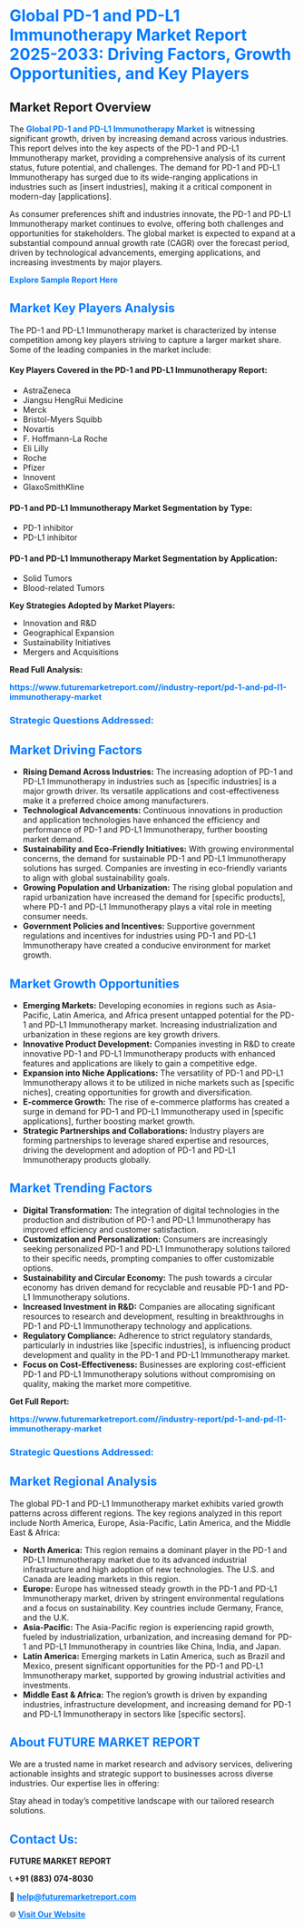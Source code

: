 <h1 style="color: #007BFF;">Global PD-1 and PD-L1 Immunotherapy Market Report 2025-2033: Driving Factors, Growth Opportunities, and Key Players</h1>

<section id="overview">
<h2>Market Report Overview</h2>
<p>The <a href="https://www.futuremarketreport.com//industry-report/pd-1-and-pd-l1-immunotherapy-market" style="color: #007BFF; text-decoration: none;"><strong>Global PD-1 and PD-L1 Immunotherapy Market</strong></a> is witnessing significant growth, driven by increasing demand across various industries. This report delves into the key aspects of the PD-1 and PD-L1 Immunotherapy market, providing a comprehensive analysis of its current status, future potential, and challenges. The demand for PD-1 and PD-L1 Immunotherapy has surged due to its wide-ranging applications in industries such as [insert industries], making it a critical component in modern-day [applications].</p>
<p>As consumer preferences shift and industries innovate, the PD-1 and PD-L1 Immunotherapy market continues to evolve, offering both challenges and opportunities for stakeholders. The global market is expected to expand at a substantial compound annual growth rate (CAGR) over the forecast period, driven by technological advancements, emerging applications, and increasing investments by major players.</p>
</section>

<section id="overview">
<p><a href="https://www.futuremarketreport.com//request-sample/reportId=77377" style="color: #007BFF; text-decoration: none;"><strong>Explore Sample Report Here</strong></a></p>
</section>

<section id="key-players">
<h2 style="color: #007BFF;">Market Key Players Analysis</h2>
<p>The PD-1 and PD-L1 Immunotherapy market is characterized by intense competition among key players striving to capture a larger market share. Some of the leading companies in the market include:</p>
<h4>Key Players Covered in the PD-1 and PD-L1 Immunotherapy Report:</h4>
<ul><li>AstraZeneca</li><li>Jiangsu HengRui Medicine</li><li>Merck</li><li>Bristol-Myers Squibb</li><li>Novartis</li><li>F. Hoffmann-La Roche</li><li>Eli Lilly</li><li>Roche</li><li>Pfizer</li><li>Innovent</li><li>GlaxoSmithKline</li></ul>
<h4>PD-1 and PD-L1 Immunotherapy Market Segmentation by Type:</h4>
<ul><li>PD-1 inhibitor</li><li>PD-L1 inhibitor</li></ul>

<h4>PD-1 and PD-L1 Immunotherapy Market Segmentation by Application:</h4>
<ul><li>Solid Tumors</li><li>Blood-related Tumors</li></ul>
<p><strong>Key Strategies Adopted by Market Players:</strong></p>
<ul>
<li>Innovation and R&D</li>
<li>Geographical Expansion</li>
<li>Sustainability Initiatives</li>
<li>Mergers and Acquisitions</li>
</ul>
</section>

<section>
<p><strong>Read Full Analysis: </strong></p><a href="https://www.futuremarketreport.com//industry-report/pd-1-and-pd-l1-immunotherapy-market" style="color: #007BFF; text-decoration: none;"><strong>https://www.futuremarketreport.com//industry-report/pd-1-and-pd-l1-immunotherapy-market</strong></a>
<h3 style="color: #007BFF;">Strategic Questions Addressed:</h3>
</section>

<section id="driving-factors">
<h2 style="color: #007BFF;">Market Driving Factors</h2>
<ul>
<li><strong>Rising Demand Across Industries:</strong> The increasing adoption of PD-1 and PD-L1 Immunotherapy in industries such as [specific industries] is a major growth driver. Its versatile applications and cost-effectiveness make it a preferred choice among manufacturers.</li>
<li><strong>Technological Advancements:</strong> Continuous innovations in production and application technologies have enhanced the efficiency and performance of PD-1 and PD-L1 Immunotherapy, further boosting market demand.</li>
<li><strong>Sustainability and Eco-Friendly Initiatives:</strong> With growing environmental concerns, the demand for sustainable PD-1 and PD-L1 Immunotherapy solutions has surged. Companies are investing in eco-friendly variants to align with global sustainability goals.</li>
<li><strong>Growing Population and Urbanization:</strong> The rising global population and rapid urbanization have increased the demand for [specific products], where PD-1 and PD-L1 Immunotherapy plays a vital role in meeting consumer needs.</li>
<li><strong>Government Policies and Incentives:</strong> Supportive government regulations and incentives for industries using PD-1 and PD-L1 Immunotherapy have created a conducive environment for market growth.</li>
</ul>
</section>

<section id="growth-opportunities">
<h2 style="color: #007BFF;">Market Growth Opportunities</h2>
<ul>
<li><strong>Emerging Markets:</strong> Developing economies in regions such as Asia-Pacific, Latin America, and Africa present untapped potential for the PD-1 and PD-L1 Immunotherapy market. Increasing industrialization and urbanization in these regions are key growth drivers.</li>
<li><strong>Innovative Product Development:</strong> Companies investing in R&D to create innovative PD-1 and PD-L1 Immunotherapy products with enhanced features and applications are likely to gain a competitive edge.</li>
<li><strong>Expansion into Niche Applications:</strong> The versatility of PD-1 and PD-L1 Immunotherapy allows it to be utilized in niche markets such as [specific niches], creating opportunities for growth and diversification.</li>
<li><strong>E-commerce Growth:</strong> The rise of e-commerce platforms has created a surge in demand for PD-1 and PD-L1 Immunotherapy used in [specific applications], further boosting market growth.</li>
<li><strong>Strategic Partnerships and Collaborations:</strong> Industry players are forming partnerships to leverage shared expertise and resources, driving the development and adoption of PD-1 and PD-L1 Immunotherapy products globally.</li>
</ul>
</section>

<section id="trending-factors">
<h2 style="color: #007BFF;">Market Trending Factors</h2>
<ul>
<li><strong>Digital Transformation:</strong> The integration of digital technologies in the production and distribution of PD-1 and PD-L1 Immunotherapy has improved efficiency and customer satisfaction.</li>
<li><strong>Customization and Personalization:</strong> Consumers are increasingly seeking personalized PD-1 and PD-L1 Immunotherapy solutions tailored to their specific needs, prompting companies to offer customizable options.</li>
<li><strong>Sustainability and Circular Economy:</strong> The push towards a circular economy has driven demand for recyclable and reusable PD-1 and PD-L1 Immunotherapy solutions.</li>
<li><strong>Increased Investment in R&D:</strong> Companies are allocating significant resources to research and development, resulting in breakthroughs in PD-1 and PD-L1 Immunotherapy technology and applications.</li>
<li><strong>Regulatory Compliance:</strong> Adherence to strict regulatory standards, particularly in industries like [specific industries], is influencing product development and quality in the PD-1 and PD-L1 Immunotherapy market.</li>
<li><strong>Focus on Cost-Effectiveness:</strong> Businesses are exploring cost-efficient PD-1 and PD-L1 Immunotherapy solutions without compromising on quality, making the market more competitive.</li>
</ul>
</section>

<section>
<p><strong>Get Full Report: </strong></p><a href="https://www.futuremarketreport.com//industry-report/pd-1-and-pd-l1-immunotherapy-market" style="color: #007BFF; text-decoration: none;"><strong>https://www.futuremarketreport.com//industry-report/pd-1-and-pd-l1-immunotherapy-market</strong></a>
<h3 style="color: #007BFF;">Strategic Questions Addressed:</h3>
</section>


<section id="regional-analysis">
<h2 style="color: #007BFF;">Market Regional Analysis</h2>
<p>The global PD-1 and PD-L1 Immunotherapy market exhibits varied growth patterns across different regions. The key regions analyzed in this report include North America, Europe, Asia-Pacific, Latin America, and the Middle East & Africa:</p>
<ul>
<li><strong>North America:</strong> This region remains a dominant player in the PD-1 and PD-L1 Immunotherapy market due to its advanced industrial infrastructure and high adoption of new technologies. The U.S. and Canada are leading markets in this region.</li>
<li><strong>Europe:</strong> Europe has witnessed steady growth in the PD-1 and PD-L1 Immunotherapy market, driven by stringent environmental regulations and a focus on sustainability. Key countries include Germany, France, and the U.K.</li>
<li><strong>Asia-Pacific:</strong> The Asia-Pacific region is experiencing rapid growth, fueled by industrialization, urbanization, and increasing demand for PD-1 and PD-L1 Immunotherapy in countries like China, India, and Japan.</li>
<li><strong>Latin America:</strong> Emerging markets in Latin America, such as Brazil and Mexico, present significant opportunities for the PD-1 and PD-L1 Immunotherapy market, supported by growing industrial activities and investments.</li>
<li><strong>Middle East & Africa:</strong> The region’s growth is driven by expanding industries, infrastructure development, and increasing demand for PD-1 and PD-L1 Immunotherapy in sectors like [specific sectors].</li>
</ul>
</section>

<footer>
<h2 style="color: #007BFF;">About FUTURE MARKET REPORT</h2>
<p>We are a trusted name in market research and advisory services, delivering actionable insights and strategic support to businesses across diverse industries. Our expertise lies in offering:</p>

<p>Stay ahead in today’s competitive landscape with our tailored research solutions.</p>

<h2 style="color: #007BFF;">Contact Us:</h2>
<p><strong>FUTURE MARKET REPORT</strong></p>
<p>📞 <strong>+91 (883) 074-8030</strong></p>
<p>📧 <strong><a href="mailto:help@futuremarketreport.com" style="color: #007BFF;">help@futuremarketreport.com</a></strong></p>
<p>🌐 <strong><a href="https://www.futuremarketreport.com/" style="color: #007BFF;">Visit Our Website</a></strong></p>
</footer>